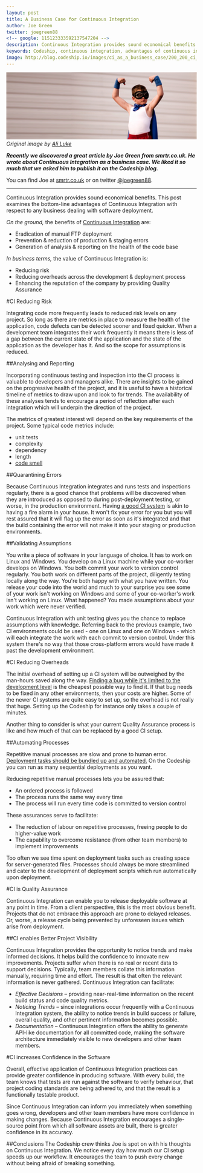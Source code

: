 ```yaml
---
layout: post
title: A Business Case for Continuous Integration
author: Joe Green
twitter: joegreen88 
<!-- google: 115123333592137547204 -->
description: Continuous Integration provides sound economical benefits. This post examines the bottom-line advantages of Continuous Integration with respect to any business dealing with software deployment.
keywords: Codeship, continuous integration, advantages of continuous integration, benefits of continuous integration, software testing, why should i test software, why continuous integration, hosted testing
image: http://blog.codeship.io/images/ci_as_a_business_case/200_200_ci_as_a_business_case.png
---
```


![Blog dependencies](/images/ci_as_a_business_case/codeship_ci_as_a_business_case.png)
*Original image by <a href="http://www.thechangeblog.com/author/ali-luke/" target="_blank">Ali Luke</a>*

***Recently we discovered a great article by Joe Green from smrtr.co.uk. He wrote about Continuous Integration as a business case. We liked it so much that we asked him to publish it on the Codeship blog.***

You can find Joe at <a href="http://smrtr.co.uk" target="_blank">smrtr.co.uk</a> or on twitter <a href="http://www.twitter.com/joegreen88" target="_blank">@joegreen88</a>.

* * *

Continuous Integration provides sound economical benefits. This post examines the bottom-line advantages of Continuous Integration with respect to any business dealing with software deployment.

*On the ground,* the benefits of <a href="http://martinfowler.com/articles/continuousIntegration.html" target="_blank">Continuous Integration</a> are:

* Eradication of manual FTP deployment
* Prevention & reduction of production & staging errors
* Generation of analysis & reporting on the health of the code base

*In business terms,* the value of Continuous Integration is:

* Reducing risk
* Reducing overheads across the development & deployment process
* Enhancing the reputation of the company by providing Quality Assurance

#CI Reducing Risk

Integrating code more frequently leads to reduced risk levels on any project. So long as there are metrics in place to measure the health of the application, code defects can be detected sooner and fixed quicker. When a development team integrates their work frequently it means there is less of a gap between the current state of the application and the state of the application as the developer has it. And so the scope for assumptions is reduced.

##Analysing and Reporting

Incorporating continuous testing and inspection into the CI process is valuable to developers and managers alike. There are insights to be gained on the progressive health of the project, and it is useful to have a historical timeline of metrics to draw upon and look to for trends. The availability of these analyses tends to encourage a period of reflection after each integration which will underpin the direction of the project.

The metrics of greatest interest will depend on the key requirements of the project. Some typical code metrics include:

* unit tests
* complexity
* dependency
* length
* <a href="http://martinfowler.com/bliki/CodeSmell.html" target="_blank">code smell </a>

##Quarantining Errors

Because Continuous Integration integrates and runs tests and inspections regularly, there is a good chance that problems will be discovered when they are introduced as opposed to during post-deployment testing, or worse, in the production environment. Having [a good CI system](https://www.codeship.io) is akin to having a fire alarm in your house. It won't fix your error for you but you will rest assured that it will flag up the error as soon as it's integrated and that the build containing the error will not make it into your staging or production environments.

##Validating Assumptions

You write a piece of software in your language of choice. It has to work on Linux and Windows. You develop on a Linux machine while your co-worker develops on Windows. You both commit your work to version control regularly. You both work on different parts of the project, diligently testing locally along the way. You're both happy with what you have written. You release your code into the world and much to your surprise you see some of your work isn't working on Windows and some of your co-worker's work isn't working on Linux. What happened? You made assumptions about your work which were never verified.

Continuous Integration with unit testing gives you the chance to replace assumptions with knowledge. Referring back to the previous example, two CI environments could be used - one on Linux and one on Windows - which will each integrate the work with each commit to version control. Under this system there's no way that those cross-platform errors would have made it past the development environment.

#CI Reducing Overheads

The initial overhead of setting up a CI system will be outweighed by the man-hours saved along the way. [Finding a bug while it's limited to the development level](http://blog.codeship.io/2013/03/15/Testing-top-to-bottom.html) is the cheapest possible way to find it. If that bug needs to be fixed in any other environments, then your costs are higher. Some of the newer CI systems are quite easy to set up, so the overhead is not really that huge. Setting up the Codeship for instance only takes a couple of minutes. 

Another thing to consider is what your current Quality Assurance process is like and how much of that can be replaced by a good CI setup.

##Automating Processes

Repetitive manual processes are slow and prone to human error. [Deployment tasks should be bundled up and automated.](http://blog.codeship.io/2013/03/11/New-deployment-configuration.html) On the Codeship you can run as many sequential deployments as you want.

Reducing repetitive manual processes lets you be assured that:

* An ordered process is followed
* The process runs the same way every time
* The process will run every time code is committed to version control

These assurances serve to facilitate:

* The reduction of labour on repetitive processes, freeing people to do higher-value work
* The capability to overcome resistance (from other team members) to implement improvements

Too often we see time spent on deployment tasks such as creating space for server-generated files. Processes should always be more streamlined and cater to the development of deployment scripts which run automatically upon deployment.

#CI is Quality Assurance

Continuous Integration can enable you to release deployable software at any point in time. From a client perspective, this is the most obvious benefit. Projects that do not embrace this approach are prone to delayed releases. Or, worse, a release cycle being prevented by unforeseen issues which arise from deployment.

##CI enables Better Project Visibility

Continuous Integration provides the opportunity to notice trends and make informed decisions. It helps build the confidence to innovate new improvements. Projects suffer when there is no real or recent data to support decisions. Typically, team members collate this information manually, requiring time and effort. The result is that often the relevant information is never gathered. Continuous Integration can facilitate:

* *Effective Decisions –* providing near-real-time information on the recent build status and code quality metrics. 
* *Noticing Trends –* since integrations occur frequently with a Continuous Integration system, the ability to notice trends in build success or failure, overall quality, and other pertinent information becomes possible.
* *Documentation –* Continuous Integration offers the ability to generate API-like documentation for all committed code, making the software architecture immediately visible to new developers and other team members.

#CI increases Confidence in the Software

Overall, effective application of Continuous Integration practices can provide greater confidence in producing software. With every build, the team knows that tests are run against the software to verify behaviour, that project coding standards are being adhered to, and that the result is a functionally testable product.

Since Continuous Integration can inform you immediately when something goes wrong, developers and other team members have more confidence in making changes. Because Continuous Integration encourages a single-source point from which all software assets are built, there is greater confidence in its accuracy.

##Conclusions
The Codeship crew thinks Joe is spot on with his thoughts on Continuous Integration. We notice every day how much our CI setup speeds up our workflow. It encourages the team to push every change without being afraid of breaking something.